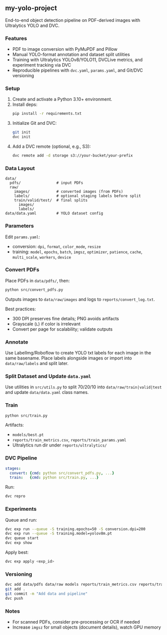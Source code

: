 ## my-yolo-project

End-to-end object detection pipeline on PDF-derived images with Ultralytics YOLO and DVC.

### Features
- PDF to image conversion with PyMuPDF and Pillow
- Manual YOLO-format annotation and dataset split utilities
- Training with Ultralytics YOLOv8/YOLO11, DVCLive metrics, and experiment tracking via DVC
- Reproducible pipelines with `dvc.yaml`, `params.yaml`, and Git/DVC versioning

### Setup
1. Create and activate a Python 3.10+ environment.
2. Install deps:
   ```bash
   pip install -r requirements.txt
   ```
3. Initialize Git and DVC:
   ```bash
   git init
   dvc init
   ```
4. Add a DVC remote (optional, e.g., S3):
   ```bash
   dvc remote add -d storage s3://your-bucket/your-prefix
   ```

### Data Layout
```
data/
  pdfs/                # input PDFs
  raw/
    images/            # converted images (from PDFs)
    labels/            # optional staging labels before split
    train/valid/test/  # final splits
      images/
      labels/
data/data.yaml         # YOLO dataset config
```

### Parameters
Edit `params.yaml`:
- conversion: `dpi`, `format`, `color_mode`, `resize`
- training: `model`, `epochs`, `batch`, `imgsz`, `optimizer`, `patience`, `cache`, `multi_scale`, `workers`, `device`

### Convert PDFs
Place PDFs in `data/pdfs/`, then:
```bash
python src/convert_pdfs.py
```
Outputs images to `data/raw/images` and logs to `reports/convert_log.txt`.

Best practices:
- 300 DPI preserves fine details; PNG avoids artifacts
- Grayscale (`L`) if color is irrelevant
- Convert per page for scalability; validate outputs

### Annotate
Use LabelImg/Roboflow to create YOLO txt labels for each image in the same basename. Place labels alongside images or import into `data/raw/labels` and split later.

### Split Dataset and Update `data.yaml`
Use utilities in `src/utils.py` to split 70/20/10 into `data/raw/train|valid|test` and update `data/data.yaml` class names.

### Train
```bash
python src/train.py
```
Artifacts:
- `models/best.pt`
- `reports/train_metrics.csv`, `reports/train_params.yaml`
- Ultralytics run dir under `reports/ultralytics/`

### DVC Pipeline
```yaml
stages:
  convert: {cmd: python src/convert_pdfs.py, ...}
  train:   {cmd: python src/train.py, ...}
```
Run:
```bash
dvc repro
```

### Experiments
Queue and run:
```bash
dvc exp run --queue -S training.epochs=50 -S conversion.dpi=200
dvc exp run --queue -S training.model=yolov8m.pt
dvc queue start
dvc exp show
```
Apply best:
```bash
dvc exp apply <exp_id>
```

### Versioning
```bash
dvc add data/pdfs data/raw models reports/train_metrics.csv reports/train_params.yaml
git add .
git commit -m "Add data and pipeline"
dvc push
```

### Notes
- For scanned PDFs, consider pre-processing or OCR if needed
- Increase `imgsz` for small objects (document details), watch GPU memory


